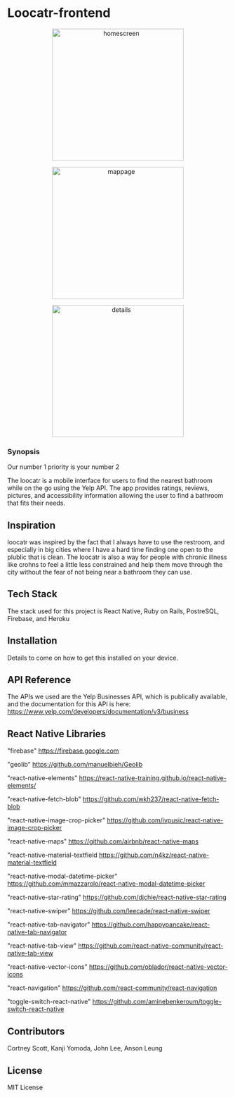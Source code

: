 # Loocatr-frontend

<p align="center">
  <img width="300" alt="homescreen" src="https://user-images.githubusercontent.com/29417990/32300389-81fd518e-bf16-11e7-8064-de17d731e099.png">
</p>
<p align="center">
  <img width="300" alt="mappage" src="https://user-images.githubusercontent.com/29417990/32300415-a49b0dbc-bf16-11e7-97fc-70216608b5ab.png">
</p>
<p align="center">
  <img width="300" alt="details" src="https://user-images.githubusercontent.com/29417990/32300423-aee840dc-bf16-11e7-9c7f-fcd71fd2ad89.png">
</p>

### Synopsis
Our number 1 priority is your number 2

The loocatr is a mobile interface for users to find the nearest bathroom while on the go using the Yelp API. The app provides ratings, reviews, pictures, and accessibility information allowing the user to find a bathroom that fits their needs.

## Inspiration

loocatr was inspired by the fact that I always have to use the restroom, and especially in big cities where I have a hard time finding one open to the plublic that is clean. The loocatr is also a way for people with chronic illness like crohns to feel a little less constrained and help them move through the city without the fear of not being near a bathroom they can use.

## Tech Stack

The stack used for this project is React Native, Ruby on Rails, PostreSQL, Firebase, and Heroku

## Installation

Details to come on how to get this installed on your device.

## API Reference

The APIs we used are the Yelp Businesses API, which is publically available, and the documentation for this API is here:
https://www.yelp.com/developers/documentation/v3/business

## React Native Libraries

"firebase"
https://firebase.google.com

"geolib"
https://github.com/manuelbieh/Geolib

"react-native-elements"
https://react-native-training.github.io/react-native-elements/

"react-native-fetch-blob"
https://github.com/wkh237/react-native-fetch-blob

"react-native-image-crop-picker"
https://github.com/ivpusic/react-native-image-crop-picker

"react-native-maps"
https://github.com/airbnb/react-native-maps

"react-native-material-textfield
https://github.com/n4kz/react-native-material-textfield

"react-native-modal-datetime-picker"
https://github.com/mmazzarolo/react-native-modal-datetime-picker

"react-native-star-rating"
https://github.com/djchie/react-native-star-rating

"react-native-swiper"
https://github.com/leecade/react-native-swiper

"react-native-tab-navigator"
https://github.com/happypancake/react-native-tab-navigator

"react-native-tab-view"
https://github.com/react-native-community/react-native-tab-view

"react-native-vector-icons"
https://github.com/oblador/react-native-vector-icons

"react-navigation"
https://github.com/react-community/react-navigation

"toggle-switch-react-native"
https://github.com/aminebenkeroum/toggle-switch-react-native

## Contributors

Cortney Scott,
Kanji Yomoda,
John Lee,
Anson Leung

## License

MIT License
